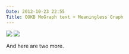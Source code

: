 ```yaml
---
Date: 2012-10-23 22:55
Title: OOKB MoGraph text + Meaningless Graph
---
```


![](https://dl.dropbox.com/s/u4hgqjnrplnbtmx/OOKB-Mograph.gif)
![](https://dl.dropbox.com/s/3ozmqp1959ui6mo/OOKB-Graph.gif)

And here are two more.